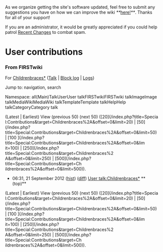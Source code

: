 As we organize getting the site's software updated, feel free to submit any
suggestions you have on how we can improve the wiki
_**_[here!](/index.php/User:Hallry/Suggestions "User:Hallry/Suggestions"
)_**_. Thanks for all of your support!

If you are an administrator, it would be greatly appreciated if you could help
patrol [Recent Changes](/index.php/Special:Recentchanges
"Special:Recentchanges" ) to combat spam.

# User contributions

### From FIRSTwiki

For [Childrenbraces*](/index.php?title=User:Childrenbraces%2A&action=edit
"User:Childrenbraces*" ) ([Talk](/index.php/User_talk:Childrenbraces%2A "User
talk:Childrenbraces*" ) | [Block
log](/index.php?title=Special:Log&type=block&page=User:Childrenbraces%2A
"Special:Log" ) | [Logs](/index.php?title=Special:Log&user=Childrenbraces%2A
"Special:Log" ))

Jump to: navigation, search

Namespace:  all(Main)TalkUserUser talkFIRSTwikiFIRSTwiki talkImageImage
talkMediaWikiMediaWiki talkTemplateTemplate talkHelpHelp talkCategoryCategory
talk

(Latest | Earliest) View (previous 50) (next 50) ([20](/index.php?title=Specia
l:Contributions&target=Childrenbraces%2A&offset=0&limit=20) | [50](/index.php?
title=Special:Contributions&target=Childrenbraces%2A&offset=0&limit=50) | [100
](/index.php?title=Special:Contributions&target=Childrenbraces%2A&offset=0&lim
it=100) | [250](/index.php?title=Special:Contributions&target=Childrenbraces%2
A&offset=0&limit=250) | [500](/index.php?title=Special:Contributions&target=Ch
ildrenbraces%2A&offset=0&limit=500)).

  * 06:31, 21 September 2012 ([hist](/index.php?title=User_talk:Childrenbraces%2A&action=history "User talk:Childrenbraces*" )) ([diff](/index.php?title=User_talk:Childrenbraces%2A&diff=prev&oldid=774223 "User talk:Childrenbraces*" )) [User talk:Childrenbraces*](/index.php/User_talk:Childrenbraces%2A "User talk:Childrenbraces*" ) ** (top)**

(Latest | Earliest) View (previous 50) (next 50) ([20](/index.php?title=Specia
l:Contributions&target=Childrenbraces%2A&offset=0&limit=20) | [50](/index.php?
title=Special:Contributions&target=Childrenbraces%2A&offset=0&limit=50) | [100
](/index.php?title=Special:Contributions&target=Childrenbraces%2A&offset=0&lim
it=100) | [250](/index.php?title=Special:Contributions&target=Childrenbraces%2
A&offset=0&limit=250) | [500](/index.php?title=Special:Contributions&target=Ch
ildrenbraces%2A&offset=0&limit=500)).

